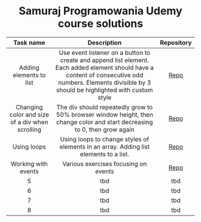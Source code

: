 <h1 align="center">Samuraj Programowania Udemy course solutions</h1>

<div align="center"> 

| Task name | Description | Repository |
| :------------: | :--------: | :--------: |
| Adding elements to list |  Use event listener on a button to create and append list element. Each added element should have a content of consecutive odd numbers. Elements divisible by 3 should be highlighted with custom style  | <a href="https://github.com/dnksebastian/projekty-js/tree/main/Projekt1" target="_blank">Repo</a> |
| Changing color and size of a div when scrolling | The div should repeatedly grow to 50% browser window height, then change color and start decreasing to 0, then grow again | <a href="https://github.com/dnksebastian/projekty-js/tree/main/Projekt2" target="_blank">Repo</a> |
| Using loops | Using loops to change styles of elements in an array. Adding list elements to a list. | <a href="https://github.com/dnksebastian/projekty-js/tree/main/Projekt3" target="_blank">Repo</a> |
| Working with events | Various exercises focusing on events | <a href="https://github.com/dnksebastian/projekty-js/tree/main/Projekt4" target="_blank">Repo</a> |
| 5 | tbd | tbd |
| 6 | tbd | tbd |
| 7 | tbd | tbd |
| 8 | tbd | tbd |

</div>